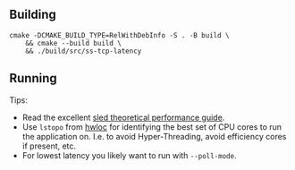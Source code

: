## Building

```
cmake -DCMAKE_BUILD_TYPE=RelWithDebInfo -S . -B build \
    && cmake --build build \
    && ./build/src/ss-tcp-latency
```

## Running

Tips:
- Read the excellent
  [sled theoretical performance guide](https://sled.rs/perf.html#experimental-design).
- Use `lstopo` from [hwloc](https://www.open-mpi.org/projects/hwloc/) for
  identifying the best set of CPU cores to run the application on. I.e. to
  avoid Hyper-Threading, avoid efficiency cores if present, etc.
- For lowest latency you likely want to run with `--poll-mode`.
